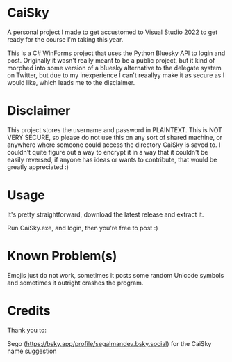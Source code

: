 # CaiSky

A personal project I made to get accustomed to Visual Studio 2022 to get ready for the course I'm taking this year.

This is a C# WinForms project that uses the Python Bluesky API to login and post. Originally it wasn't really meant to be a public project, but it kind of morphed into some version of a bluesky alternative to the delegate system on Twitter, but due to my inexperience I can't reaallyy make it as secure as I would like, which leads me to the disclaimer.

# Disclaimer

This project stores the username and password in PLAINTEXT. This is NOT VERY SECURE, so please do not use this on any sort of shared machine, or anywhere where someone could access the directory CaiSky is saved to. I couldn't quite figure out a way to encrypt it in a way that it couldn't be easily reversed, if anyone has ideas or wants to contribute, that would be greatly appreciated :)

# Usage

It's pretty straightforward, download the latest release and extract it.

Run CaiSky.exe, and login, then you're free to post :)

# Known Problem(s)

Emojis just do not work, sometimes it posts some random Unicode symbols and sometimes it outright crashes the program.

# Credits

Thank you to:

Sego (https://bsky.app/profile/segalmandev.bsky.social) for the CaiSky name suggestion

